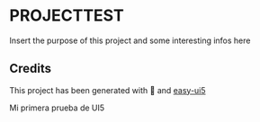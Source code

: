 # PROJECTTEST

Insert the purpose of this project and some interesting infos here

## Credits

This project has been generated with 💙 and [easy-ui5](https://github.com/SAP)

Mi primera prueba de UI5